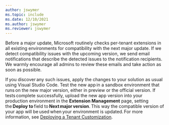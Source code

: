 ```yaml
---
author: jswymer
ms.topic: include
ms.date: 12/10/2021
ms.author: jswymer
ms.reviewer: jswymer
---
```

Before a major update, Microsoft routinely checks per-tenant extensions in all existing environments for compatibility with the next major update. If we detect compatibility issues with the upcoming version, we send email notifications that describe the detected issues to the notification recipients. We warmly encourage all admins to review these emails and take action as soon as possible.  

If you discover any such issues, apply the changes to your solution as usual using Visual Studio Code. Test the new app in a sandbox environment that runs on the new major version, either in preview or the official version. If tests complete successfully, upload the new app version into your production environment in the **Extension Management** page, setting the **Deploy to** field to **Next major version**. This way the compatible version of your app will be used when your environment is updated. For more information, see [Deploying a Tenant Customization](../developer/devenv-deploy-tenant-customization.md).  
